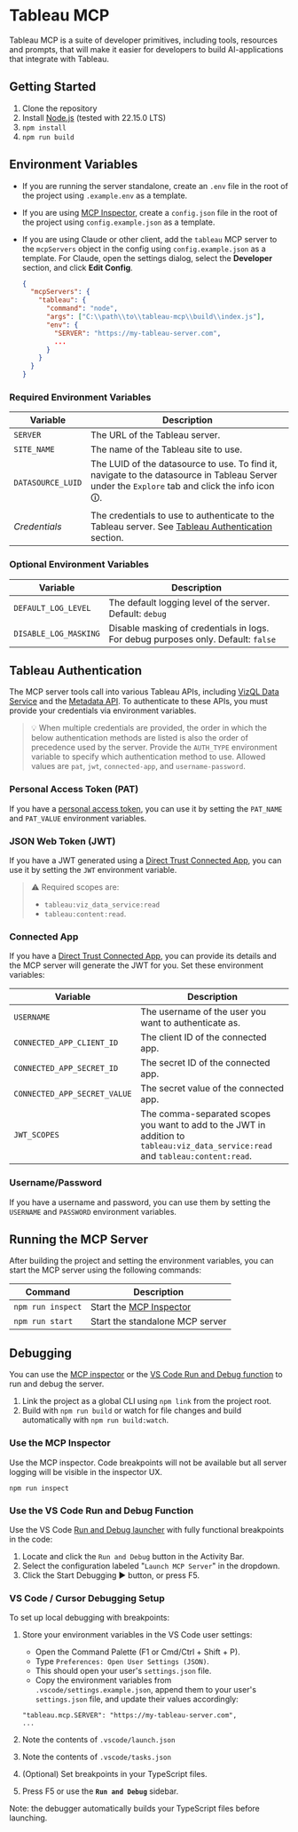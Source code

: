 # Tableau MCP

Tableau MCP is a suite of developer primitives, including tools, resources and prompts, that will
make it easier for developers to build AI-applications that integrate with Tableau.

## Getting Started

1. Clone the repository
2. Install [Node.js](https://nodejs.org/en/download) (tested with 22.15.0 LTS)
3. `npm install`
4. `npm run build`

## Environment Variables

- If you are running the server standalone, create an `.env` file in the root of the project using
  `.example.env` as a template.

- If you are using [MCP Inspector](https://github.com/modelcontextprotocol/inspector), create a
  `config.json` file in the root of the project using `config.example.json` as a template.

- If you are using Claude or other client, add the `tableau` MCP server to the `mcpServers` object
  in the config using `config.example.json` as a template. For Claude, open the settings dialog,
  select the **Developer** section, and click **Edit Config**.

  ```json
  {
    "mcpServers": {
      "tableau": {
        "command": "node",
        "args": ["C:\\path\\to\\tableau-mcp\\build\\index.js"],
        "env": {
          "SERVER": "https://my-tableau-server.com",
          ...
        }
      }
    }
  }
  ```

### Required Environment Variables

| **Variable**      | **Description**                                                                                                                                |
| ----------------- | ---------------------------------------------------------------------------------------------------------------------------------------------- |
| `SERVER`          | The URL of the Tableau server.                                                                                                                 |
| `SITE_NAME`       | The name of the Tableau site to use.                                                                                                           |
| `DATASOURCE_LUID` | The LUID of the datasource to use. To find it, navigate to the datasource in Tableau Server under the `Explore` tab and click the info icon 🛈. |
| _Credentials_     | The credentials to use to authenticate to the Tableau server. See [Tableau Authentication](#tableau-authentication) section.                   |

### Optional Environment Variables

| **Variable**          | **Description**                                                                   |
| --------------------- | --------------------------------------------------------------------------------- |
| `DEFAULT_LOG_LEVEL`   | The default logging level of the server. Default: `debug`                         |
| `DISABLE_LOG_MASKING` | Disable masking of credentials in logs. For debug purposes only. Default: `false` |

## Tableau Authentication

The MCP server tools call into various Tableau APIs, including
[VizQL Data Service](https://help.tableau.com/current/api/vizql-data-service/en-us/index.html) and
the [Metadata API](https://help.tableau.com/current/api/metadata_api/en-us/index.html). To
authenticate to these APIs, you must provide your credentials via environment variables.

> 💡 When multiple credentials are provided, the order in which the below authentication methods are
> listed is also the order of precedence used by the server. Provide the `AUTH_TYPE` environment
> variable to specify which authentication method to use. Allowed values are `pat`, `jwt`,
> `connected-app`, and `username-password`.

### Personal Access Token (PAT)

If you have a
[personal access token](https://help.tableau.com/current/server/en-us/security_personal_access_tokens.htm),
you can use it by setting the `PAT_NAME` and `PAT_VALUE` environment variables.

### JSON Web Token (JWT)

If you have a JWT generated using a
[Direct Trust Connected App](https://help.tableau.com/current/online/en-us/connected_apps_direct.htm#step-3-configure-the-jwt),
you can use it by setting the `JWT` environment variable.

> ⚠️ Required scopes are:
>
> - `tableau:viz_data_service:read`
> - `tableau:content:read`.

### Connected App

If you have a
[Direct Trust Connected App](https://help.tableau.com/current/online/en-us/connected_apps_direct.htm#create-a-connected-app),
you can provide its details and the MCP server will generate the JWT for you. Set these environment
variables:

| **Variable**                 | **Description**                                                                                                                  |
| ---------------------------- | -------------------------------------------------------------------------------------------------------------------------------- |
| `USERNAME`                   | The username of the user you want to authenticate as.                                                                            |
| `CONNECTED_APP_CLIENT_ID`    | The client ID of the connected app.                                                                                              |
| `CONNECTED_APP_SECRET_ID`    | The secret ID of the connected app.                                                                                              |
| `CONNECTED_APP_SECRET_VALUE` | The secret value of the connected app.                                                                                           |
| `JWT_SCOPES`                 | The comma-separated scopes you want to add to the JWT in addition to `tableau:viz_data_service:read` and `tableau:content:read`. |

### Username/Password

If you have a username and password, you can use them by setting the `USERNAME` and `PASSWORD`
environment variables.

## Running the MCP Server

After building the project and setting the environment variables, you can start the MCP server using
the following commands:

| **Command**       | **Description**                                                              |
| ----------------- | ---------------------------------------------------------------------------- |
| `npm run inspect` | Start the [MCP Inspector](https://github.com/modelcontextprotocol/inspector) |
| `npm run start`   | Start the standalone MCP server                                              |

## Debugging

You can use the [MCP inspector](https://modelcontextprotocol.io/docs/tools/inspector) or the
[VS Code Run and Debug function](https://code.visualstudio.com/docs/debugtest/debugging#_start-a-debugging-session)
to run and debug the server.

1. Link the project as a global CLI using `npm link` from the project root.
2. Build with `npm run build` or watch for file changes and build automatically with
   `npm run build:watch`.

### Use the MCP Inspector

Use the MCP inspector. Code breakpoints will not be available but all server logging will be visible
in the inspector UX.

```
npm run inspect
```

### Use the VS Code Run and Debug Function

Use the VS Code
[Run and Debug launcher](https://code.visualstudio.com/docs/debugtest/debugging#_start-a-debugging-session)
with fully functional breakpoints in the code:

1. Locate and click the `Run and Debug` button in the Activity Bar.
2. Select the configuration labeled "`Launch MCP Server`" in the dropdown.
3. Click the Start Debugging ▶️ button, or press F5.

### VS Code / Cursor Debugging Setup

To set up local debugging with breakpoints:

1. Store your environment variables in the VS Code user settings:

   - Open the Command Palette (F1 or Cmd/Ctrl + Shift + P).
   - Type `Preferences: Open User Settings (JSON)`.
   - This should open your user's `settings.json` file.
   - Copy the environment variables from `.vscode/settings.example.json`, append them to your user's
     `settings.json` file, and update their values accordingly:

   ```
   "tableau.mcp.SERVER": "https://my-tableau-server.com",
   ...
   ```

2. Note the contents of `.vscode/launch.json`
3. Note the contents of `.vscode/tasks.json`

4. (Optional) Set breakpoints in your TypeScript files.

5. Press F5 or use the **`Run and Debug`** sidebar.

Note: the debugger automatically builds your TypeScript files before launching.
